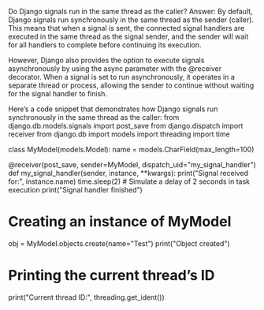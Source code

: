 Do Django signals run in the same thread as the caller?
Answer: By default, Django signals run synchronously in the same thread as the sender (caller). This means that when a signal is sent, the connected signal handlers are executed in the same thread as the signal sender, and the sender will wait for all handlers to complete before continuing its execution.

However, Django also provides the option to execute signals asynchronously by using the async parameter with the @receiver decorator. When a signal is set to run asynchronously, it operates in a separate thread or process, allowing the sender to continue without waiting for the signal handler to finish.

Here’s a code snippet that demonstrates how Django signals run synchronously in the same thread as the caller:
from django.db.models.signals import post_save
from django.dispatch import receiver
from django.db import models
import threading
import time

class MyModel(models.Model):
    name = models.CharField(max_length=100)

@receiver(post_save, sender=MyModel, dispatch_uid="my_signal_handler")
def my_signal_handler(sender, instance, **kwargs):
    print("Signal received for:", instance.name)
    time.sleep(2)  # Simulate a delay of 2 seconds in task execution
    print("Signal handler finished")

# Creating an instance of MyModel
obj = MyModel.objects.create(name="Test")
print("Object created")

# Printing the current thread’s ID
print("Current thread ID:", threading.get_ident())
